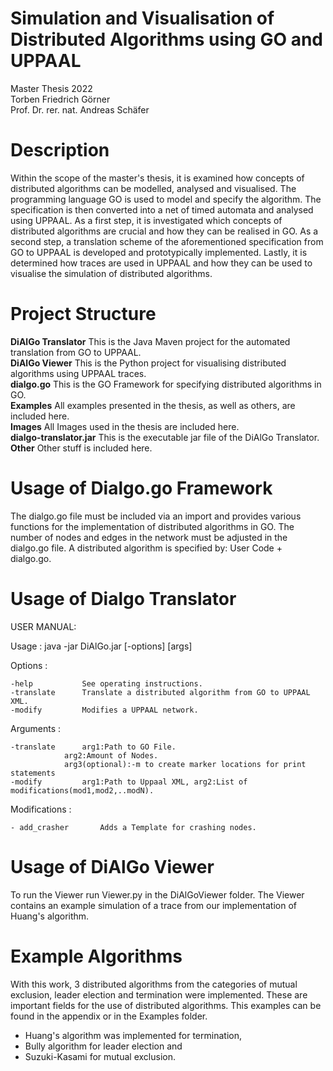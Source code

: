 # Simulation and Visualisation of Distributed Algorithms using GO and UPPAAL

Master Thesis 2022 <br>
Torben Friedrich Görner <br>
Prof. Dr. rer. nat. Andreas Schäfer

# Description

Within the scope of the master's thesis, it is examined how concepts of distributed algorithms can be modelled, analysed and visualised.
The programming language GO is used to model and specify the algorithm. The specification is then converted into a net of timed automata and analysed using UPPAAL.
As a first step, it is investigated which concepts of distributed algorithms are crucial and how they can be realised in GO. As a second step,  a translation scheme of the aforementioned specification from GO to UPPAAL is developed and prototypically implemented. Lastly, it is determined how traces are used in UPPAAL and how they can be used to visualise the simulation of distributed algorithms.

# Project Structure 

**DiAlGo Translator** This is the Java Maven project for the automated translation from GO to UPPAAL.<br>
**DiAlGo Viewer** This is the Python project for visualising distributed algorithms using UPPAAL traces.<br>
**dialgo.go** This is the GO Framework for specifying distributed algorithms in GO.<br>
**Examples** All examples presented in the thesis, as well as others, are included here.<br>
**Images** All Images used in the thesis are included here.<br>
**dialgo-translator.jar** This is the executable jar file of the DiAlGo Translator.<br>
**Other** Other stuff is included here.

# Usage of Dialgo.go Framework

The dialgo.go file must be included via an import and provides various functions for the implementation of distributed algorithms in GO. The number of nodes and edges in the network must be adjusted in the dialgo.go file. A distributed algorithm is specified by: User Code + dialgo.go.

# Usage of Dialgo Translator

USER MANUAL:

Usage : java -jar DiAlGo.jar [-options] [args]

Options :

	-help			See operating instructions.
	-translate		Translate a distributed algorithm from GO to UPPAAL XML.
	-modify			Modifies a UPPAAL network.

Arguments :

	-translate		arg1:Path to GO File.
				arg2:Amount of Nodes.
				arg3(optional):-m to create marker locations for print statements
	-modify			arg1:Path to Uppaal XML, arg2:List of modifications(mod1,mod2,..modN).


Modifications :

	- add_crasher		Adds a Template for crashing nodes.


# Usage of DiAlGo Viewer

To run the Viewer run Viewer.py in the DiAlGoViewer folder. The Viewer contains an example simulation of a trace from our implementation of Huang's algorithm.

# Example Algorithms
With this work, 3 distributed algorithms from the categories of mutual exclusion, leader election and termination were implemented. These are important fields for the use of distributed algorithms. This examples can be found in the appendix or in the Examples folder.

- Huang's algorithm was implemented for termination, 
- Bully algorithm for leader election and 
- Suzuki-Kasami for mutual exclusion.

